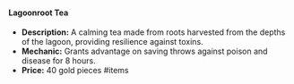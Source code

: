 #### Lagoonroot Tea

- **Description:** A calming tea made from roots harvested from the depths of the lagoon, providing resilience against toxins.
- **Mechanic:** Grants advantage on saving throws against poison and disease for 8 hours.
- **Price:** 40 gold pieces
#items